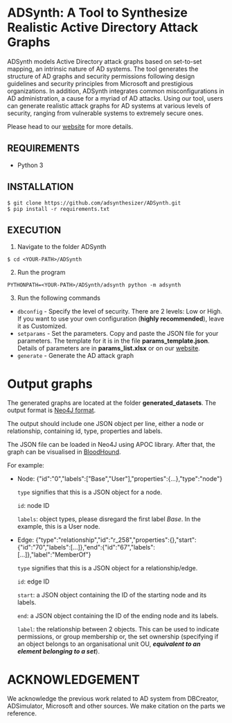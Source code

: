 # ADSynth: A Tool to Synthesize Realistic Active Directory Attack Graphs
ADSynth models Active Directory attack graphs based on set-to-set mapping, an intrinsic nature of AD systems. The tool generates the structure of AD graphs and security permissions following
design guidelines and security principles from Microsoft and prestigious organizations. In addition, ADSynth integrates common misconfigurations in AD administration, a cause for a myriad of AD attacks. Using our tool, users can generate realistic attack graphs for AD systems at various levels of security, ranging from vulnerable systems to extremely secure ones.

Please head to our <a href="https://adsynthesizer.github.io/">website</a> for more details.

## REQUIREMENTS
* Python 3

## INSTALLATION
```
$ git clone https://github.com/adsynthesizer/ADSynth.git
$ pip install -r requirements.txt
```

## EXECUTION
1. Navigate to the folder ADSynth
```
$ cd <YOUR-PATH>/ADSynth
```
2. Run the program
```
PYTHONPATH=<YOUR-PATH>/ADSynth/adsynth python -m adsynth
```
3. Run the following commands
* ```dbconfig``` - Specify the level of security. There are 2 levels: Low or High. If you want to use your own configuration (**highly recommended**), leave it as Customized.
* ```setparams``` - Set the parameters. Copy and paste the JSON file for your parameters. The template for it is in the file **params_template.json**. Details of parameters are in **params_list.xlsx** or on our <a href="https://adsynthesizer.github.io/">website</a>.
* ```generate``` - Generate the AD attack graph

# Output graphs
The generated graphs are located at the folder **generated_datasets**. The output format is <a href="https://neo4j.com/labs/apoc/4.1/export/json/">Neo4J format</a>.

The output should include one JSON object per line, either a node or relationship, containing id, type, properties and labels.

The JSON file can be loaded in Neo4J using APOC library. After that, the graph can be visualised in <a href="https://bloodhound.readthedocs.io/en/latest/">BloodHound</a>.

For example:
* Node: {"id":"0","labels":["Base","User"],"properties":{...},"type":"node"}

    ```type``` signifies that this is a JSON object for a node.

    ```id```: node ID

    ```labels```: object types, please disregard the first label <i>Base</i>. In the example, this is a User node.


* Edge: {"type":"relationship","id":"r_258","properties":{},"start":{"id":"70","labels":[...]},"end":{"id":"67","labels":[...]},"label":"MemberOf"}

    ```type``` signifies that this is a JSON object for a relationship/edge.

    ```id```: edge ID

    ```start```: a JSON object containing the ID of the starting node and its labels.

    ```end```: a JSON object containing the ID of the ending node and its labels.

    ```label```: the relationship between 2 objects. This can be used to indicate permissions, or group membership or, the set ownership (specifying if an object belongs to an organisational unit OU, <i><b>equivalent to an element belonging to a set</b></i>).

# ACKNOWLEDGEMENT
We acknowledge the previous work related to AD system from DBCreator, ADSimulator, Microsoft and other sources.
We make citation on the parts we reference.
